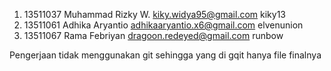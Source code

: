 1. 13511037	Muhammad Rizky W. kiky.widya95@gmail.com kiky13
2. 13511061 Adhika Aryantio adhikaaryantio.x6@gmail.com elvenunion
3. 13511067 Rama Febriyan dragoon.redeyed@gmail.com runbow
 
Pengerjaan tidak menggunakan git sehingga yang di gqit hanya file finalnya